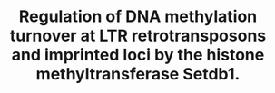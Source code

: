 ---
layout: page
title: " Regulation of DNA methylation turnover at LTR retrotransposons and imprinted loci by the histone methyltransferase Setdb1."
breadcrumb: true
categories:
    - publication
## publication related information
pub:
    authors: " Danny Leung, Tingting Du, Ulrich Wagner, Wei Xie, Ah Young Lee, Preeti Goyal, Yujing Li, Keith E. Szulwach, Peng Jin, Matthew C. Lorincz,  Bing Ren"
    journal: " Proceedings of the National Academy of Sciences of the United States of America"
    date: 2014-05-06
    doi:  10.1073/pnas.1322273111
    volume:  111
    pages:  6690--6695
    number:  18
    abstract: " During mammalian development, DNA methylation patterns need to be reset in primordial germ cells (PGCs) and preimplantation embryos. However, many LTR retrotransposons and imprinted genes are impervious to such global epigenetic reprogramming via hitherto undefined mechanisms. Here, we report that a subset of such genomic regions are resistant to widespread erasure of DNA methylation in mouse embryonic stem cells (mESCs) lacking the de novo DNA methyltransferases (Dnmts) Dnmt3a and Dnmt3b. Intriguingly, these loci are enriched for H3K9me3 in mESCs, implicating this mark in DNA methylation homeostasis. Indeed, deletion of  the H3K9 methyltransferase SET domain bifurcated 1 (Setdb1) results in reduced H3K9me3 and DNA methylation levels at specific loci, concomitant with increased,"
---